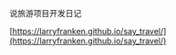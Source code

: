 说旅游项目开发日记 


[https://larryfranken.github.io/say_travel/](https://larryfranken.github.io/say_travel/)
